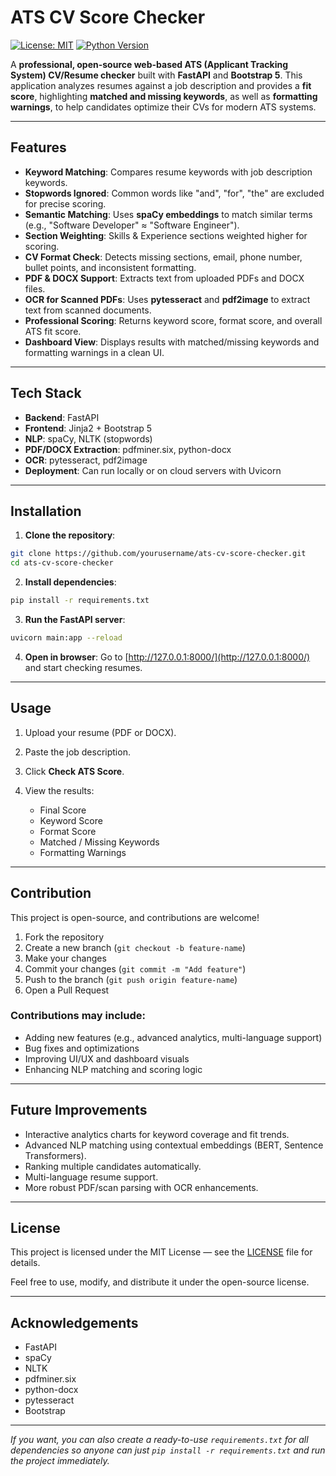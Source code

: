 # ATS CV Score Checker

[![License: MIT](https://img.shields.io/badge/License-MIT-yellow.svg)](https://opensource.org/licenses/MIT)
[![Python Version](https://img.shields.io/badge/python-3.10+-blue)](https://www.python.org/)

A **professional, open-source web-based ATS (Applicant Tracking System) CV/Resume checker** built with **FastAPI** and **Bootstrap 5**. This application analyzes resumes against a job description and provides a **fit score**, highlighting **matched and missing keywords**, as well as **formatting warnings**, to help candidates optimize their CVs for modern ATS systems.

---

## Features

* **Keyword Matching**: Compares resume keywords with job description keywords.
* **Stopwords Ignored**: Common words like "and", "for", "the" are excluded for precise scoring.
* **Semantic Matching**: Uses **spaCy embeddings** to match similar terms (e.g., "Software Developer" ≈ "Software Engineer").
* **Section Weighting**: Skills & Experience sections weighted higher for scoring.
* **CV Format Check**: Detects missing sections, email, phone number, bullet points, and inconsistent formatting.
* **PDF & DOCX Support**: Extracts text from uploaded PDFs and DOCX files.
* **OCR for Scanned PDFs**: Uses **pytesseract** and **pdf2image** to extract text from scanned documents.
* **Professional Scoring**: Returns keyword score, format score, and overall ATS fit score.
* **Dashboard View**: Displays results with matched/missing keywords and formatting warnings in a clean UI.

---

## Tech Stack

* **Backend**: FastAPI
* **Frontend**: Jinja2 + Bootstrap 5
* **NLP**: spaCy, NLTK (stopwords)
* **PDF/DOCX Extraction**: pdfminer.six, python-docx
* **OCR**: pytesseract, pdf2image
* **Deployment**: Can run locally or on cloud servers with Uvicorn

---

## Installation

1. **Clone the repository**:

```bash
git clone https://github.com/yourusername/ats-cv-score-checker.git
cd ats-cv-score-checker
```

2. **Install dependencies**:

```bash
pip install -r requirements.txt
```

3. **Run the FastAPI server**:

```bash
uvicorn main:app --reload
```

4. **Open in browser**:
   Go to [http://127.0.0.1:8000/](http://127.0.0.1:8000/) and start checking resumes.

---

## Usage

1. Upload your resume (PDF or DOCX).
2. Paste the job description.
3. Click **Check ATS Score**.
4. View the results:

   * Final Score
   * Keyword Score
   * Format Score
   * Matched / Missing Keywords
   * Formatting Warnings

---

## Contribution

This project is open-source, and contributions are welcome!

1. Fork the repository
2. Create a new branch (`git checkout -b feature-name`)
3. Make your changes
4. Commit your changes (`git commit -m "Add feature"`)
5. Push to the branch (`git push origin feature-name`)
6. Open a Pull Request

### Contributions may include:

* Adding new features (e.g., advanced analytics, multi-language support)
* Bug fixes and optimizations
* Improving UI/UX and dashboard visuals
* Enhancing NLP matching and scoring logic

---

## Future Improvements

* Interactive analytics charts for keyword coverage and fit trends.
* Advanced NLP matching using contextual embeddings (BERT, Sentence Transformers).
* Ranking multiple candidates automatically.
* Multi-language resume support.
* More robust PDF/scan parsing with OCR enhancements.

---

## License

This project is licensed under the MIT License — see the [LICENSE](LICENSE) file for details.

Feel free to use, modify, and distribute it under the open-source license.

---

## Acknowledgements

* FastAPI
* spaCy
* NLTK
* pdfminer.six
* python-docx
* pytesseract
* Bootstrap

---

*If you want, you can also create a ready-to-use `requirements.txt` for all dependencies so anyone can just `pip install -r requirements.txt` and run the project immediately.*
